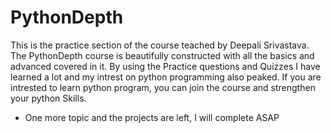 # PythonDepth
This is the practice section of the course teached by Deepali Srivastava.
The PythonDepth course is beautifully constructed with all the basics and advanced covered in it.
By using the Practice questions and Quizzes I have learned a lot and my intrest on python programming also peaked.
If you are intrested to learn python program, you can join the course and strengthen your python Skills.
* One more topic and the projects are left, I will complete ASAP
